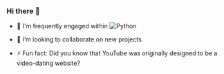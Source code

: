 ### Hi there 👋

- 🔭 I'm frequently engaged within ![Python](https://img.shields.io/badge/python-3670A0?style=for-the-badge&logo=python&logoColor=ffdd54)

- 👯 I’m looking to collaborate on new projects

- ⚡ Fun fact: Did you know that YouTube was originally designed to be a video-dating website?
<!--
**hasanguloglu/hasanguloglu** is a ✨ _special_ ✨ repository because its `README.md` (this file) appears on your GitHub profile.

Here are some ideas to get you started:

-  I’m currently working on ...
- 🌱 I’m currently learning ...
- 👯 I’m looking to collaborate on ...
- 🤔 I’m looking for help with ...
- 💬 Ask me about ...
- 📫 How to reach me: ...
- 😄 Pronouns: ...
- ⚡ Fun fact: ...
-->
